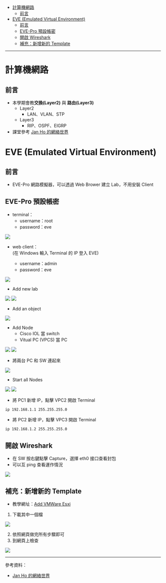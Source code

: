 * [計算機網路](https://github.com/linjiachi/Linux_note/blob/master/109-1/cisco/W1-20200916.md#%E8%A8%88%E7%AE%97%E6%A9%9F%E7%B6%B2%E8%B7%AF)
    - [前言](https://github.com/linjiachi/Linux_note/blob/master/109-1/cisco/W1-20200916.md#%E5%89%8D%E8%A8%80)
* [EVE (Emulated Virtual Environment)](https://github.com/linjiachi/Linux_note/blob/master/109-1/cisco/W1-20200916.md#eve-emulated-virtual-environment)
    - [前言](https://github.com/linjiachi/Linux_note/blob/master/109-1/cisco/W1-20200916.md#%E5%89%8D%E8%A8%80-1)
    - [EVE-Pro 預設帳密](https://github.com/linjiachi/Linux_note/blob/master/109-1/cisco/W1-20200916.md#eve-pro-%E9%A0%90%E8%A8%AD%E5%B8%B3%E5%AF%86)
    - [開啟 Wireshark](https://github.com/linjiachi/Linux_note/blob/master/109-1/cisco/W1-20200916.md#%E9%96%8B%E5%95%9F-wireshark)
    - [補充：新增新的 Template](https://github.com/linjiachi/Linux_note/blob/master/109-1/cisco/W1-20200916.md#%E8%A3%9C%E5%85%85%E6%96%B0%E5%A2%9E%E6%96%B0%E7%9A%84-template)
---
# 計算機網路
## 前言
* 本學期會教**交換(Layer2)** 與 **路由(Layer3)**
    - Layer2
        - LAN、VLAN、STP
    - Layer3
        - RIP、OSPF、EIGRP
* 課堂參考 [Jan Ho 的網絡世界](https://www.jannet.hk/zh-Hant/)
# EVE (Emulated Virtual Environment)
## 前言
* EVE-Pro 網路模擬器，可以透過 Web Brower 建立 Lab，不用安裝 Client

## EVE-Pro 預設帳密
* terminal：
    - username：root
    - password：eve

![](Image/W1-20200916/terminal.PNG)

* web client： \
(在 Windows 輸入 Terminal 的 IP 登入 EVE)

    - username：admin
    - password：eve

![](Image/W1-20200916/Login.PNG)

* Add new lab

![](Image/W1-20200916/addnewlab-2.PNG)
![](Image/W1-20200916/name.PNG)

* Add an object

![](Image/W1-20200916/function.png)

* Add Node
    - Cisco IOL 當 switch
    - Vitual PC (VPCS) 當 PC

![](Image/W1-20200916/SW.PNG)
![](Image/W1-20200916/PC.PNG)

* 將兩台 PC 和 SW 連起來

![](Image/W1-20200916/switch.PNG)

* Start all Nodes

![](Image/W1-20200916/start.png)
![](Image/W1-20200916/startswitch.PNG)

* 將 PC1 新增 IP，點擊 VPC2 開啟 Terminal
```sh
ip 192.168.1.1 255.255.255.0
```
* 將 PC2 新增 IP，點擊 VPC3 開啟 Terminal
```sh
ip 192.168.1.2 255.255.255.0
```
## 開啟 Wireshark
* 在 SW 按右鍵點擊 Capture，選擇 eth0 接口查看封包
* 可以互 ping 查看運作情況

![](Image/W1-20200916/test1.PNG)

## 補充：新增新的 Template
* 教學網址：[Add VMWare Esxi](https://www.eve-ng.net/index.php/documentation/howtos/howto-add-vm-ware-esxi/)

1. 下載其中一個檔

![](Image/W1-20200916/downloadtemplate.PNG)

2. 依照網頁做完所有步驟即可
3. 到網頁上檢查

![](Image/W1-20200916/finish.png)

---
參考資料：
- [Jan Ho 的網絡世界](https://www.jannet.hk/zh-Hant/)